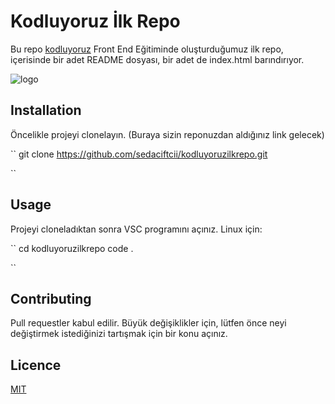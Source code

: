 # Kodluyoruz İlk Repo

Bu repo [kodluyoruz](https://www.google.com) Front End Eğitiminde oluşturduğumuz ilk repo, içerisinde bir adet README dosyası, bir adet de index.html barındırıyor.

![logo](https://www.google.com/url?sa=i&url=https%3A%2F%2Fcommons.wikimedia.org%2Fwiki%2FFile%3AMarkdown-mark-solid.svg&psig=AOvVaw2Qm-BJvmsn3nz25ge91SgE&ust=1677738907874000&source=images&cd=vfe&ved=0CBAQjRxqFwoTCMDTzs-Ouv0CFQAAAAAdAAAAABAE)

## Installation
Öncelikle projeyi clonelayın. (Buraya sizin reponuzdan aldığınız link gelecek)

``
git clone https://github.com/sedaciftcii/kodluyoruzilkrepo.git

``
## Usage

Projeyi cloneladıktan sonra VSC programını açınız.
Linux için:

``
cd kodluyoruzilkrepo
code .

``
## Contributing

Pull requestler kabul edilir. Büyük değişiklikler için, lütfen önce neyi değiştirmek istediğinizi tartışmak için bir konu açınız.

## Licence

[MIT](https://google.com)
